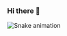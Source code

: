 ### Hi there 👋

  ![Snake animation](https://github.com/nicolastm15/nicolastm15/blob/output/github-contribution-grid-snake.svg)
